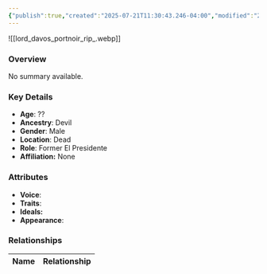 ```yaml
---
{"publish":true,"created":"2025-07-21T11:30:43.246-04:00","modified":"2025-07-27T17:21:10.896-04:00","published":"2025-07-27T17:21:10.896-04:00","cssclasses":"","Age":"??","Ancestry":"Devil","Gender":"Male","Location":["Dead"],"Role":["Former El Presidente"],"Affiliation":["None"],"Appearances":["[[00 -The High Rollers Campaign-]]"]}
---
```



![[lord_davos_portnoir_rip_.webp]]

### Overview
No summary available.

### Key Details
- **Age**: ??
- **Ancestry**: Devil
- **Gender**: Male
- **Location**: Dead
- **Role**: Former El Presidente
- **Affiliation:** None

### Attributes
- **Voice**: 
- **Traits**: 
- **Ideals:** 
- **Appearance**:

### Relationships

| Name  | Relationship |
| ----- | ------------ |
